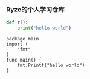 ### Ryze的个人学习仓库


```python
def r():
    print("hello world")
```
```、golang
package main
import (
	"fmt"
)
func main() {
	fmt.Printf("hello world")
}
```
